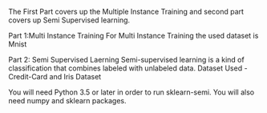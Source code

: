 The First Part covers up the Multiple Instance Training and second part covers up Semi Supervised learning.

Part 1:Multi Instance Training
For Multi Instance Training the used dataset is Mnist


Part 2: Semi Supervised Laerning 
Semi-supervised learning is a kind of classification that combines labeled with unlabeled data. 
Dataset Used - Credit-Card and Iris Dataset


You will need Python 3.5 or later in order to run sklearn-semi.
You will also need numpy and sklearn packages.
